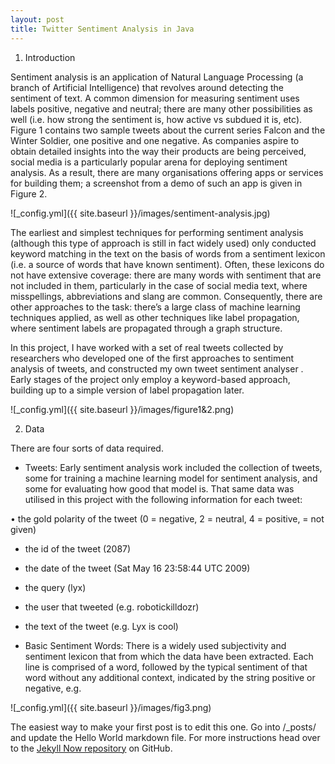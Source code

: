 ```yaml
---
layout: post
title: Twitter Sentiment Analysis in Java
---
```


1. Introduction

Sentiment analysis is an application of Natural Language Processing (a branch of Artificial Intelligence) that revolves around detecting the sentiment of text. A common dimension for measuring sentiment uses labels positive, negative and neutral; there are many other possibilities as well (i.e. how strong the sentiment is, how active vs subdued it is, etc). Figure 1 contains two sample tweets about the current series Falcon and the Winter Soldier, one positive and one negative. As companies aspire to obtain detailed insights into the way their products are being perceived, social
media is a particularly popular arena for deploying sentiment analysis. As a result, there are many organisations offering apps or services for building them; a screenshot from a demo of such an app is given in Figure 2.

![_config.yml]({{ site.baseurl }}/images/sentiment-analysis.jpg)

The earliest and simplest techniques for performing sentiment analysis (although this type of
approach is still in fact widely used) only conducted keyword matching in the text on the basis of words
from a sentiment lexicon (i.e. a source of words that have known sentiment). Often, these lexicons do not have extensive coverage: there are many words with sentiment that are not included in them, particularly in the case of social media text, where misspellings, abbreviations and slang
are common. Consequently, there are other approaches to the task: there’s a large class of machine learning
techniques applied, as well as other techniques like label propagation, where sentiment labels are propagated through a graph structure.

In this project, I have worked with a set of real tweets collected by researchers who developed
one of the first approaches to sentiment analysis of tweets, and constructed my own tweet sentiment
analyser . Early stages of the project only employ a keyword-based approach, building up to a simple
version of label propagation later.

![_config.yml]({{ site.baseurl }}/images/figure1&2.png)


2. Data

There are four sorts of data required.

- Tweets: Early sentiment analysis work
included the collection of tweets, some for training
a machine learning model for sentiment analysis, and some for evaluating how good that model is.
That same data was utilised in this project with the following information for each tweet:

• the gold polarity of the tweet (0 = negative, 2 = neutral, 4 = positive, = not given)

+ the id of the tweet (2087)

+ the date of the tweet (Sat May 16 23:58:44 UTC 2009)

+ the query (lyx)

+ the user that tweeted (e.g. robotickilldozr)

+ the text of the tweet (e.g. Lyx is cool)

- Basic Sentiment Words: There is a widely used subjectivity and sentiment lexicon
that from which the data have been extracted. Each line is comprised of a word, followed by the typical sentiment of that word
without any additional context, indicated by the string positive or negative, e.g.

![_config.yml]({{ site.baseurl }}/images/fig3.png)




The easiest way to make your first post is to edit this one. Go into /_posts/ and update the Hello World markdown file. For more instructions head over to the [Jekyll Now repository](https://github.com/barryclark/jekyll-now) on GitHub.
